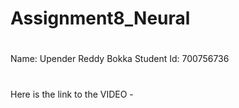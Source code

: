 # Assignment8_Neural
#
Name: Upender Reddy Bokka 
Student Id: 700756736

#

Here is the link to the VIDEO - 
